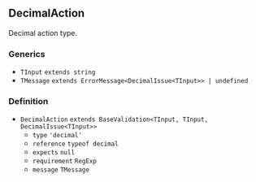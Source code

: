 DecimalAction
-------------

Decimal action type.

### Generics

*   `TInput` `extends string`
*   `TMessage` `extends ErrorMessage<DecimalIssue<TInput>> | undefined`

### Definition

*   `DecimalAction` `extends BaseValidation<TInput, TInput, DecimalIssue<TInput>>`
    *   `type` `'decimal'`
    *   `reference` `typeof decimal`
    *   `expects` `null`
    *   `requirement` `RegExp`
    *   `message` `TMessage`